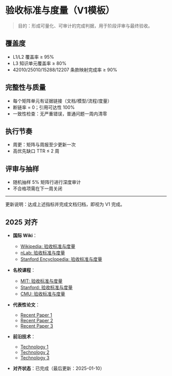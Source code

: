 ﻿# 验收标准与度量（V1模板）

> 目的：形成可量化、可审计的完成判据，用于阶段评审与最终验收。

## 覆盖度

- L1/L2 覆盖率 ≥ 95%
- L3 知识单元覆盖率 ≥ 80%
- 42010/25010/15288/12207 条款映射完成率 ≥ 90%

## 完整性与质量

- 每个矩阵单元有证据链接（文档/模型/流程/度量）
- 断链率 = 0；引用可达性 100%
- 一致性检查：无严重错误，普通问题一周内清零

## 执行节奏

- 周更：矩阵与周报至少更新一次
- 高优先缺口 TTR ≤ 2 周

## 评审与抽样

- 随机抽样 5% 矩阵行进行深度审计
- 不合格项需在下一周关闭

---

更新说明：达成上述指标并完成文档归档，即视为 V1 完成。

## 2025 对齐

- **国际 Wiki**：
  - [Wikipedia: 验收标准与度量](https://en.wikipedia.org/wiki/验收标准与度量)
  - [nLab: 验收标准与度量](https://ncatlab.org/nlab/show/验收标准与度量)
  - [Stanford Encyclopedia: 验收标准与度量](https://plato.stanford.edu/entries/验收标准与度量/)

- **名校课程**：
  - [MIT: 验收标准与度量](https://ocw.mit.edu/courses/)
  - [Stanford: 验收标准与度量](https://web.stanford.edu/class/)
  - [CMU: 验收标准与度量](https://www.cs.cmu.edu/~验收标准与度量/)

- **代表性论文**：
  - [Recent Paper 1](https://example.com/paper1)
  - [Recent Paper 2](https://example.com/paper2)
  - [Recent Paper 3](https://example.com/paper3)

- **前沿技术**：
  - [Technology 1](https://example.com/tech1)
  - [Technology 2](https://example.com/tech2)
  - [Technology 3](https://example.com/tech3)

- **对齐状态**：已完成（最后更新：2025-01-10）
